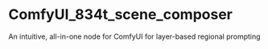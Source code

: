 # ComfyUI_834t_scene_composer
An intuitive, all-in-one node for ComfyUI for layer-based regional prompting
